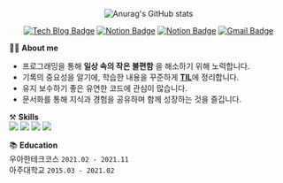 <!-- ### 안녕하세요! 👋 -->

<!--
**pika96/pika96** is a ✨ _special_ ✨ repository because its `README.md` (this file) appears on your GitHub profile.

Here are some ideas to get you started:

- 🔭 I’m currently working on ...
- 🌱 I’m currently learning ...
- 👯 I’m looking to collaborate on ...
- 🤔 I’m looking for help with ...
- 💬 Ask me about ...
- 📫 How to reach me: ...
- 😄 Pronouns: ...
- ⚡ Fun fact: ...
-->

 <div align=center>
 
![Anurag's GitHub stats](https://github-readme-stats.vercel.app/api?username=pika96&show_icons=true&theme=radical)
 
[![Tech Blog Badge](http://img.shields.io/badge/-TIL-black?style=flat-square&logo=github&link=https://github.com/pika96/TIL)](https://github.com/pika96/TIL)
[![Notion Badge](http://img.shields.io/badge/-Resume-blue?style=flat-square&logo=notion&link=https://drive.google.com/file/d/1ttZ-1UKCaOfyXcGTMm8n8z_etmIA1Y2j/view?usp=sharing)](https://drive.google.com/file/d/1ttZ-1UKCaOfyXcGTMm8n8z_etmIA1Y2j/view?usp=sharing)
[![Notion Badge](http://img.shields.io/badge/-Portfolio-green?style=flat-square&logo=notion&link=https://drive.google.com/file/d/1QJCRjQTDGlNdBXrqP68iPOg1x37FpSCg/view?usp=sharing)](https://drive.google.com/file/d/1QJCRjQTDGlNdBXrqP68iPOg1x37FpSCg/view?usp=sharing)
[![Gmail Badge](https://img.shields.io/badge/Gmail-d14836?style=flat-square&logo=Gmail&logoColor=white&link=mailto:yjwdbawldn83@gmail.com)](mailto:yjwdbawldn83@gmail.com)

<!-- [![Solved.ac Profile](http://mazassumnida.wtf/api/v2/generate_badge?boj=yjwdbswldn)](https://solved.ac/yjwdbswldn/) -->

<!--  ![hyp3rflow's solved.ac stats](https://github-readme-solvedac.hyp3rflow.vercel.app/api/?handle=yjwdbswldn) -->

</div>

💁‍♂️ __About me__  
- 프로그래밍을 통해 __일상 속의 작은 불편함__ 을 해소하기 위해 노력합니다.
- 기록의 중요성을 알기에, 학습한 내용을 꾸준하게 [**TIL**](https://github.com/pika96/TIL)에 정리합니다.
- 유지 보수하기 좋은 유연한 코드에 관심이 많습니다.
- 문서화를 통해 지식과 경험을 공유하며 함께 성장하는 것을 즐깁니다.

⚒ __Skills__  
<img src="https://img.shields.io/badge/Java-orange?style=flat-square&logo=Java&logoColor=white"/>
<img src="https://img.shields.io/badge/Spring Boot-green?style=flat-square&logo=Spring Boot&logoColor=white"/>
<img src="https://img.shields.io/badge/MySQL-blue?style=flat-square&logo=MariaDB&logoColor=white"/>
<img src="https://img.shields.io/badge/Git-black?style=flat-square&logo=Git&logoColor=white"/>

📚 __Education__  
우아한테크코스 `2021.02 - 2021.11`  
아주대학교 `2015.03 - 2021.02`
